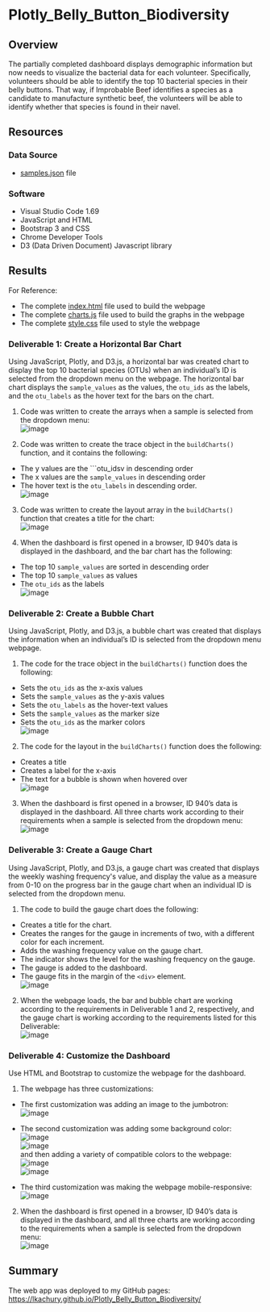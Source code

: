 # Plotly_Belly_Button_Biodiversity

## Overview 
The partially completed dashboard displays demographic information but now needs to visualize the bacterial data for each volunteer. Specifically, volunteers should be able to identify the top 10 bacterial species in their belly buttons. That way, if Improbable Beef identifies a species as a candidate to manufacture synthetic beef, the volunteers will be able to identify whether that species is found in their navel.

## Resources
### Data Source 
- [samples.json](https://github.com/lkachury/Plotly_Belly_Button_Biodiversity/blob/main/samples.json) file

### Software
- Visual Studio Code 1.69
- JavaScript and HTML
- Bootstrap 3 and CSS
- Chrome Developer Tools
- D3 (Data Driven Document) Javascript library

## Results
For Reference: 
- The complete [index.html](https://github.com/lkachury/Plotly_Belly_Button_Biodiversity/blob/main/index.html) file used to build the webpage
- The complete [charts.js](https://github.com/lkachury/Plotly_Belly_Button_Biodiversity/blob/main/charts.js) file used to build the graphs in the webpage
- The complete [style.css](https://github.com/lkachury/Plotly_Belly_Button_Biodiversity/blob/main/static/css/style.css) file used to style the webpage

### Deliverable 1: Create a Horizontal Bar Chart 
Using JavaScript, Plotly, and D3.js, a horizontal bar was created chart to display the top 10 bacterial species (OTUs) when an individual’s ID is selected from the dropdown menu on the webpage. The horizontal bar chart displays the ```sample_values``` as the values, the ```otu_ids``` as the labels, and the ```otu_labels``` as the hover text for the bars on the chart. 

1. Code was written to create the arrays when a sample is selected from the dropdown menu:
<br /> ![image](https://user-images.githubusercontent.com/108038989/191837078-54d78dd1-a80a-499e-9d4f-bfb2685c20d8.png)

2. Code was written to create the trace object in the ```buildCharts()``` function, and it contains the following:
- The y values are the ```otu_idsv in descending order
- The x values are the ```sample_values``` in descending order
- The hover text is the ```otu_labels``` in descending order.
<br /> ![image](https://user-images.githubusercontent.com/108038989/191837443-2948fe28-210a-44a6-b390-074431a17264.png)

3. Code was written to create the layout array in the ```buildCharts()``` function that creates a title for the chart:
<br /> ![image](https://user-images.githubusercontent.com/108038989/191837603-e20d591e-5652-49ca-a24a-fbf1d159c6c5.png)

4. When the dashboard is first opened in a browser, ID 940’s data is displayed in the dashboard, and the bar chart has the following: 
- The top 10 ```sample_values``` are sorted in descending order
- The top 10 ```sample_values``` as values
- The ```otu_ids``` as the labels
<br /> ![image](https://user-images.githubusercontent.com/108038989/191836161-80b3703f-fcf2-4c26-9359-c9f05c509536.png)

### Deliverable 2: Create a Bubble Chart 
Using JavaScript, Plotly, and D3.js, a bubble chart was created that displays the information when an individual’s ID is selected from the dropdown menu webpage. 

1. The code for the trace object in the ```buildCharts()``` function does the following:
- Sets the ```otu_ids``` as the x-axis values
- Sets the ```sample_values``` as the y-axis values
- Sets the ```otu_labels``` as the hover-text values
- Sets the ```sample_values``` as the marker size
- Sets the ```otu_ids``` as the marker colors
<br /> ![image](https://user-images.githubusercontent.com/108038989/191850499-719eeb9b-2a51-4fa4-b69b-35c25232b004.png)

2. The code for the layout in the ```buildCharts()``` function does the following:
- Creates a title
- Creates a label for the x-axis
- The text for a bubble is shown when hovered over
<br /> ![image](https://user-images.githubusercontent.com/108038989/191850424-81565b85-dc85-4b6a-be71-73066fc986bb.png)

3. When the dashboard is first opened in a browser, ID 940’s data is displayed in the dashboard. All three charts work according to their requirements when a sample is selected from the dropdown menu: 
<br /> ![image](https://user-images.githubusercontent.com/108038989/191850640-c601b061-9940-40fc-a64f-45abb6ec96a7.png)

### Deliverable 3: Create a Gauge Chart 
Using JavaScript, Plotly, and D3.js, a gauge chart was created that displays the weekly washing frequency's value, and display the value as a measure from 0-10 on the progress bar in the gauge chart when an individual ID is selected from the dropdown menu.

1. The code to build the gauge chart does the following: 
- Creates a title for the chart.
- Creates the ranges for the gauge in increments of two, with a different color for each increment.
- Adds the washing frequency value on the gauge chart.
- The indicator shows the level for the washing frequency on the gauge.
- The gauge is added to the dashboard.
- The gauge fits in the margin of the ```<div>``` element.
<br /> ![image](https://user-images.githubusercontent.com/108038989/191885267-cbb1a5f0-93da-4bdb-8252-9fef7a743f5b.png)

2. When the webpage loads, the bar and bubble chart are working according to the requirements in Deliverable 1 and 2, respectively, and the gauge chart is working according to the requirements listed for this Deliverable:
<br /> ![image](https://user-images.githubusercontent.com/108038989/191885307-60879ca0-1d1e-4f28-adcb-f2d7402df1cb.png)

### Deliverable 4: Customize the Dashboard
Use HTML and Bootstrap to customize the webpage for the dashboard.

1. The webpage has three customizations: 
- The first customization was adding an image to the jumbotron: <br /> ![image](https://user-images.githubusercontent.com/108038989/191893528-0b052391-00f7-4f10-92b5-171166c38baa.png)

- The second customization was adding some background color: <br /> ![image](https://user-images.githubusercontent.com/108038989/191893819-b88731ba-94f5-4d62-85d1-0c3f2c050f68.png) <br /> ![image](https://user-images.githubusercontent.com/108038989/191893796-ba6282e7-a30b-4246-8ff7-986dec3ad2b8.png) <br /> and then adding a variety of compatible colors to the webpage: <br /> ![image](https://user-images.githubusercontent.com/108038989/191894000-f04da142-8fb3-4489-8dd1-e219f321c5ad.png) <br /> ![image](https://user-images.githubusercontent.com/108038989/191894090-8246ce1e-c281-4e7b-8972-a6baa30b371f.png)

- The third customization was making the webpage mobile-responsive:
<br /> ![image](https://user-images.githubusercontent.com/108038989/191894543-d327dc80-863b-4ea9-8365-e432723879c5.png)

2. When the dashboard is first opened in a browser, ID 940’s data is displayed in the dashboard, and all three charts are working according to the requirements when a sample is selected from the dropdown menu: 
<br /> ![image](https://user-images.githubusercontent.com/108038989/191893414-cc47b441-3664-4364-b817-c0cd7328eca7.png)

## Summary
The web app was deployed to my GitHub pages: https://lkachury.github.io/Plotly_Belly_Button_Biodiversity/

